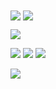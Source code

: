<!--
**buenaSopa/buenaSopa** is a ✨ _special_ ✨ repository because its `README.md` (this file) appears on your GitHub profile.

Here are some ideas to get you started:

- 🔭 I’m currently working on ...
- 🌱 I’m currently learning ...
- 👯 I’m looking to collaborate on ...
- 🤔 I’m looking for help with ...
- 💬 Ask me about ...
- 📫 How to reach me: ...
- 😄 Pronouns: ...
- ⚡ Fun fact: ...
-->

<img align="center" src="https://github-readme-stats-zeta-kohl-47.vercel.app/api/top-langs/?username=buenaSopa&layout=compact&show_icons=true&theme=dracula" />
<img align="center" src="https://github-readme-stats-zeta-kohl-47.vercel.app/api?username=buenaSopa&count_private=true&show_icons=true&theme=dracula" />

![](https://www.codewars.com/users/Bryan%20Koh%20Yuan%20Hao/badges/large)

![](https://i.chzbgr.com/full/8205182464/hFC07FFE9/completely-shreked)
![](https://media.tenor.com/ajffHWnOqBMAAAAM/sus-sherk.gif)
![](https://www.icegif.com/wp-content/uploads/shrek-icegif-15.gif)
![]()
![]()

![](https://media.giphy.com/media/aSDO2dtN3lWow/giphy.gif)

